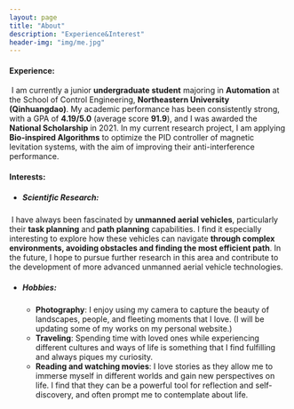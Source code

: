 ```yaml
---
layout: page
title: "About"
description: "Experience&Interest" 
header-img: "img/me.jpg"
---
```


#### **Experience:**

​		I am currently a junior **undergraduate student** majoring in **Automation** at the School of Control Engineering, **Northeastern University (Qinhuangdao)**. My academic performance has been consistently strong, with a GPA of **4.19/5.0** (average score **91.9**), and I was awarded the **National Scholarship** in 2021. In my current research project, I am applying **Bio-inspired Algorithms** to optimize the PID controller of magnetic levitation systems, with the aim of improving their anti-interference performance. 



#### Interests:

- ##### Scientific Research:

​		I have always been fascinated by **unmanned aerial vehicles**, particularly their **task planning** and **path planning** capabilities. I find it especially interesting to explore how these vehicles can navigate **through complex environments, avoiding obstacles and finding the most efficient path**. In the future, I hope to pursue further research in this area and contribute to the development of more advanced unmanned aerial vehicle technologies.

- ##### Hobbies:
  - **Photography**: I enjoy using my camera to capture the beauty of landscapes, people, and fleeting moments that I love. (I will be updating some of my works on my personal website.)
  - **Traveling**: Spending time with loved ones while experiencing different cultures and ways of life is something that I find fulfilling and always piques my curiosity.
  - **Reading and watching movies**: I love stories as they allow me to immerse myself in different worlds and gain new perspectives on life. I find that they can be a powerful tool for reflection and self-discovery, and often prompt me to contemplate about life.

  







